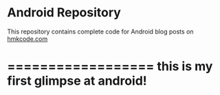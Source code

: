 Android Repository
==================


This repository contains complete code for Android blog posts on [hmkcode.com](http://hmkcode.com)

==================
this is my first glimpse at android!
=======
